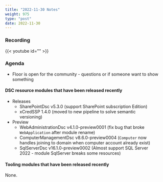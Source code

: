 ```yaml
---
title: "2022-11-30 Notes"
weight: 975
type: "post"
date: 2022-11-30
---
```


### Recording

{{< youtube id="" >}}

### Agenda

- Floor is open for the community - questions or if someone want to show something

#### DSC resource modules that have been released recently

- Releases
  - SharePointDsc v5.3.0 (support SharePoint subscription Edition)
  - xCredSSP 1.4.0 (moved to new pipeline to solve semantic versioning)
- Preview
  - WebAdministrationDsc v4.1.0-preview0001 (fix bug that broke `WebApplication` after module rename)
  - ComputerManagementDsc v8.6.0-preview0004 (`Computer` now handles joining to domain when computer account already exist)
  - SqlServerDsc v16.1.0-preview0002 (Almost support SQL Server 2022 - module SqlServer breaks some resources)

#### Tooling modules that have been released recently

None.
